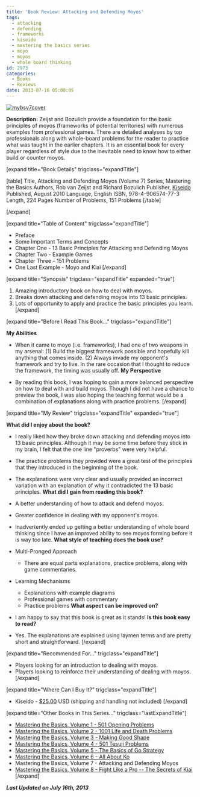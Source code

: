 ```yaml
---
title: 'Book Review: Attacking and Defending Moyos'
tags:
  - attacking
  - defending
  - frameworks
  - kiseido
  - mastering the basics series
  - moyo
  - moyos
  - whole board thinking
id: 2973
categories:
  - Books
  - Reviews
date: 2013-07-16 05:00:05
---
```


[![mybsv7cover](http://www.bengozen.com/wp-content/uploads/2013/07/mybsv7cover.jpg)](http://www.bengozen.com/wp-content/uploads/2013/07/mybsv7cover.jpg)

**Description:** Zeijst and Bozulich provide a foundation for the basic principles of moyos (frameworks of potential territories) with numerous examples from professional games. There are detailed analyses by top professionals along with whole-board problems for the reader to practice what was taught in the earlier chapters. It is an essential book for every player regardless of style due to the inevitable need to know how to either build or counter moyos.

<!--more-->

[expand title="Book Details" trigclass="expandTitle"]

[table]
Title, Attacking and Defending Moyos (Volume 7)
Series, Mastering the Basics
Authors, Rob van Zeijst and Richard Bozulich
Publisher, [Kiseido](http://www.kiseido.com "Kiseido Home Page")
Published, August 2010
Language, English
ISBN, 978-4-906574-77-3
Length, 224 Pages
Number of Problems, 151 Problems
[/table]

[/expand]

[expand title="Table of Content" trigclass="expandTitle"]

*   Preface
*   Some Important Terms and Concepts
*   Chapter One - 13 Basic Principles for Attacking and Defending Moyos
*   Chapter Two - Example Games
*   Chapter Three - 151 Problems
*   One Last Example - Moyo and Kiai
[/expand]

[expand title="Synopsis" trigclass="expandTitle" expanded="true"]

1.  Amazing introductory book on how to deal with moyos.
2.  Breaks down attacking and defending moyos into 13 basic principles.
3.  Lots of opportunity to apply and practice the basic principles you learn.
[/expand]

[expand title="Before I Read This Book..." trigclass="expandTitle"]

**My Abilities**

*   When it came to moyo (i.e. frameworks), I had one of two weapons in my arsenal: (1) Build the biggest framework possible and hopefully kill anything that comes inside. (2) Always invade my opponent's framework and try to live. In the rare occasion that I thought to reduce the framework, the timing was usually off.
**My Perspective**

*   By reading this book, I was hoping to gain a more balanced perspective on how to deal with and build moyos. Though I did not have a chance to preview the book, I was also hoping the teaching format would be a combination of explanations along with practice problems.
[/expand]

[expand title="My Review" trigclass="expandTitle" expanded="true"]

**What did I enjoy about the book?**

*   I really liked how they broke down attacking and defending moyos into 13 basic principles. Although it may be some time before they stick in my brain, I felt that the one line "proverbs" were very helpful.
*   The practice problems they provided were a great test of the principles that they introduced in the beginning of the book.
*   The explanations were very clear and usually provided an incorrect variation with an explanation of why it contradicted the 13 basic principles.
**What did I gain from reading this book?**

*   A better understanding of how to attack and defend moyos.
*   Greater confidence in dealing with my opponent's moyos.
*   Inadvertently ended up getting a better understanding of whole board thinking since I have an improved ability to see moyos forming before it is way too late.
**What style of teaching does the book use?**

*   Multi-Pronged Approach

    *   There are equal parts explanations, practice problems, along with game commentaries.

*   Learning Mechanisms

    *   Explanations with example diagrams
    *   Professional games with commentary
    *   Practice problems
**What aspect can be improved on?**

*   I am happy to say that this book is great as it stands!
**Is this book easy to read?**

*   Yes. The explanations are explained using laymen terms and are pretty short and straightforward.
[/expand]

[expand title="Recommended For..." trigclass="expandTitle"]

*   Players looking for an introduction to dealing with moyos.
*   Players looking to reinforce their understanding of dealing with moyos.
[/expand]

[expand title="Where Can I Buy It?" trigclass="expandTitle"]

*   Kiseido - [$25.00](http://kiseido.com/go_books.htm "Kiseido Purchase Link") USD (shipping and handling not included)
[/expand]

[expand title="Other Books in This Series..." trigclass="lastExpandTitle"]

*   [Mastering the Basics, Volume 1 - 501 Opening Problems](http://www.bengozen.com/book-review-501-opening-problems/ "Book Review: 501 Opening Problems")
*   [Mastering the Basics, Volume 2 - 1001 Life and Death Problems](http://www.bengozen.com/book-review-1001-life-and-death-problems/ "Book Review: 1001 Life and Death Problems")
*   [Mastering the Basics, Volume 3 - Making Good Shape](http://www.bengozen.com/book-review-making-good-shape/ "Book Review: Making Good Shape")
*   [Mastering the Basics, Volume 4 - 501 Tesuji Problems](http://www.bengozen.com/book-review-501-tesuji-problems/ "Book Review: 501 Tesuji Problems")
*   [Mastering the Basics, Volume 5 - The Basics of Go Strategy](http://www.bengozen.com/book-review-the-basics-of-go-strategy/ "Book Review: The Basics of Go Strategy")
*   [Mastering the Basics, Volume 6 - All About Ko](http://www.bengozen.com/book-review-all-about-ko/ "Book Review: All About Ko")
*   Mastering the Basics, Volume 7 - Attacking and Defending Moyos
*   [Mastering the Basics, Volume 8 - Fight Like a Pro -- The Secrets of Kiai](http://www.bengozen.com/book-review-fight-like-a-pro-the-secrets-of-kiai/ "Book Review: Fight Like a Pro — The Secrets of Kiai")
[/expand]

_**Last Updated on July 16th, 2013**_